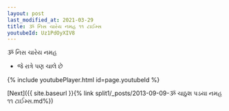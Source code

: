 ```yaml
---
layout: post
last_modified_at: 2021-03-29
title: ૐ નિસ ચારેય નમહ ૧૧ ટાઈમ્સ
youtubeId: Uz1PdOyXIV8
---
```

 
 
 ૐ નિસ ચારેય નમહ  
 
 -  જે રાત્રે પણ ચાલે છે 
 
  
 
  
 
 
 
 
 
 


{% include youtubePlayer.html id=page.youtubeId %}
 
[Next]({{ site.baseurl }}{% link  split1/_posts/2013-09-09-ૐ ચાઠુશ પડયા નમહ ૧૧ ટાઈમ્સ.md%})
 

